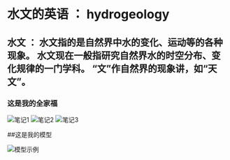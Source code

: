 # **水文的英语** ： hydrogeology

## **水文** ： 水文指的是自然界中水的变化、运动等的各种现象。 水文现在一般指研究自然界水的时空分布、变化规律的一门学科。 “文”作自然界的现象讲，如“天文”。

### **这是我的全家福**
![笔记1](LZY/images/1234.jpg)
![笔记2](LZY/images/note2.jpg)
![笔记3](LZY/images/note3.jpg)

##这是我的模型

![模型示例](videos/1234.jpg)
